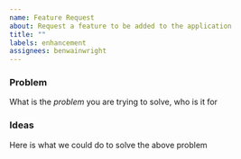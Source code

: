 ```yaml
---
name: Feature Request
about: Request a feature to be added to the application
title: ""
labels: enhancement
assignees: benwainwright
---
```


### Problem

What is the _problem_ you are trying to solve, who is it for

### Ideas

Here is what we could do to solve the above problem
